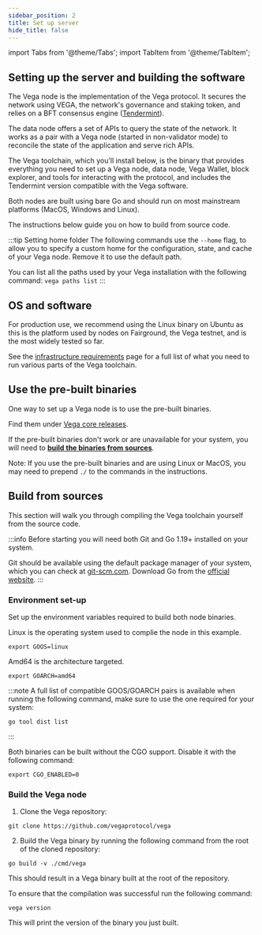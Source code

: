 ```yaml
---
sidebar_position: 2
title: Set up server
hide_title: false
---
```

import Tabs from '@theme/Tabs';
import TabItem from '@theme/TabItem';

## Setting up the server and building the software
The Vega node is the implementation of the Vega protocol. It secures the network using VEGA, the network's governance and staking token, and relies on a BFT consensus engine ([Tendermint](https://tendermint.com/)).

The data node offers a set of APIs to query the state of the network. It works as a pair with a Vega node (started in non-validator mode) to reconcile the state of the application and serve rich APIs.

The Vega toolchain, which you'll install below, is the binary that provides everything you need to set up a Vega node, data node, Vega Wallet, block explorer, and tools for interacting with the protocol, and includes the Tendermint version compatible with the Vega software.

Both nodes are built using bare Go and should run on most mainstream platforms (MacOS, Windows and Linux). 

The instructions below guide you on how to build from source code.

:::tip Setting home folder
The following commands use the `--home` flag, to allow you to specify a custom home for the configuration, state, and cache of your Vega node. Remove it to use the default path.

 You can list all the paths used by your Vega installation with the following command:
`vega paths list`
:::

## OS and software
For production use, we recommend using the Linux binary on Ubuntu as this is the platform used by nodes on Fairground, the Vega testnet, and is the most widely tested so far.

See the [infrastructure requirements](../requirements/infrastructure.md) page for a full list of what you need to run various parts of the Vega toolchain.

## Use the pre-built binaries
One way to set up a Vega node is to use the pre-built binaries. 

Find them under [Vega core releases](https://github.com/vegaprotocol/vega/releases).

If the pre-built binaries don't work or are unavailable for your system, you will need to [**build the binaries from sources**](#build-from-sources).

Note: If you use the pre-built binaries and are using Linux or MacOS, you may need to prepend `./` to the commands in the instructions.

## Build from sources 
This section will walk you through compiling the Vega toolchain yourself from the source code.

:::info
Before starting you will need both Git and Go 1.19+ installed on your system. 

Git should be available using the default package manager of your system, which you can check at [git-scm.com](https://git-scm.com/). 
Download Go from the [official website](https://go.dev/dl/).
:::

### Environment set-up
Set up the environment variables required to build both node binaries.

Linux is the operating system used to complie the node in this example.

```Shell
export GOOS=linux 
```
Amd64 is the architecture targeted. 

```Shell
export GOARCH=amd64
```
:::note
A full list of compatible GOOS/GOARCH pairs is available when running the following command, make sure to use the one required for your system:
```
go tool dist list
```
:::

Both binaries can be built without the CGO support. Disable it with the following command:
```
export CGO_ENABLED=0
```

### Build the Vega node
1. Clone the Vega repository:
```Shell
git clone https://github.com/vegaprotocol/vega
```

2. Build the Vega binary by running the following command from the root of the cloned repository:
```
go build -v ./cmd/vega
```

This should result in a Vega binary built at the root of the repository. 

To ensure that the compilation was successful run the following command:
```
vega version
```
This will print the version of the binary you just built.
